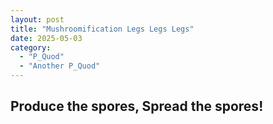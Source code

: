 ```yaml
---
layout: post
title: "Mushroomification Legs Legs Legs"
date: 2025-05-03
category:
  - "P_Quod"
  - "Another P_Quod"
---
```



## Produce the spores, Spread the spores! 
